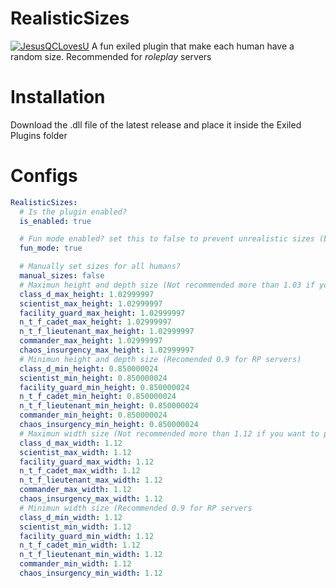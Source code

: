 # RealisticSizes
[![JesusQCLovesU](https://forthebadge.com/images/badges/built-with-love.svg)](https://github.com/JesusQCHub/RealisticSizes/releases/latest)
 A fun exiled plugin that make each human have a random size.
 Recommended for *roleplay* servers

# Installation
Download the .dll file of the latest release and place it inside the Exiled Plugins folder

# Configs
```yaml
RealisticSizes:
  # Is the plugin enabled?
  is_enabled: true

  # Fun mode enabled? set this to false to prevent unrealistic sizes (better for RP)
  fun_mode: true

  # Manually set sizes for all humans?
  manual_sizes: false
  # Maximun height and depth size (Not recommended more than 1.03 if you want to pass trought all doors)
  class_d_max_height: 1.02999997
  scientist_max_height: 1.02999997
  facility_guard_max_height: 1.02999997
  n_t_f_cadet_max_height: 1.02999997
  n_t_f_lieutenant_max_height: 1.02999997
  commander_max_height: 1.02999997
  chaos_insurgency_max_height: 1.02999997
  # Minimun height and depth size (Recomended 0.9 for RP servers)
  class_d_min_height: 0.850000024
  scientist_min_height: 0.850000024
  facility_guard_min_height: 0.850000024
  n_t_f_cadet_min_height: 0.850000024
  n_t_f_lieutenant_min_height: 0.850000024
  commander_min_height: 0.850000024
  chaos_insurgency_min_height: 0.850000024
  # Maximun width size (Not recommended more than 1.12 if you want to pass trought all doors)
  class_d_max_width: 1.12
  scientist_max_width: 1.12
  facility_guard_max_width: 1.12
  n_t_f_cadet_max_width: 1.12
  n_t_f_lieutenant_max_width: 1.12
  commander_max_width: 1.12
  chaos_insurgency_max_width: 1.12
  # Minimun width size (Recommended 0.9 for RP servers
  class_d_min_width: 1.12
  scientist_min_width: 1.12
  facility_guard_min_width: 1.12
  n_t_f_cadet_min_width: 1.12
  n_t_f_lieutenant_min_width: 1.12
  commander_min_width: 1.12
  chaos_insurgency_min_width: 1.12
```
